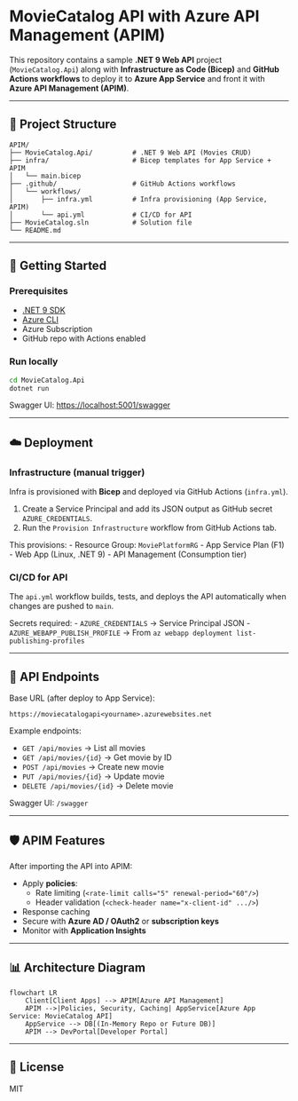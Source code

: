 # MovieCatalog API with Azure API Management (APIM)

This repository contains a sample **.NET 9 Web API** project
(`MovieCatalog.Api`) along with **Infrastructure as Code (Bicep)** and
**GitHub Actions workflows** to deploy it to **Azure App Service** and
front it with **Azure API Management (APIM)**.

------------------------------------------------------------------------

## 📂 Project Structure

    APIM/
    ├── MovieCatalog.Api/          # .NET 9 Web API (Movies CRUD)
    ├── infra/                     # Bicep templates for App Service + APIM
    │   └── main.bicep
    ├── .github/                   # GitHub Actions workflows
    │   └── workflows/
    │       ├── infra.yml          # Infra provisioning (App Service, APIM)
    │       └── api.yml            # CI/CD for API
    ├── MovieCatalog.sln           # Solution file
    └── README.md

------------------------------------------------------------------------

## 🚀 Getting Started

### Prerequisites

-   [.NET 9 SDK](https://dotnet.microsoft.com/download)
-   [Azure CLI](https://learn.microsoft.com/cli/azure/install-azure-cli)
-   Azure Subscription
-   GitHub repo with Actions enabled

### Run locally

``` bash
cd MovieCatalog.Api
dotnet run
```

Swagger UI: <https://localhost:5001/swagger>

------------------------------------------------------------------------

## ☁️ Deployment

### Infrastructure (manual trigger)

Infra is provisioned with **Bicep** and deployed via GitHub Actions
(`infra.yml`).

1.  Create a Service Principal and add its JSON output as GitHub secret
    `AZURE_CREDENTIALS`.
2.  Run the `Provision Infrastructure` workflow from GitHub Actions tab.

This provisions: - Resource Group: `MoviePlatformRG` - App Service Plan
(F1) - Web App (Linux, .NET 9) - API Management (Consumption tier)

### CI/CD for API

The `api.yml` workflow builds, tests, and deploys the API automatically
when changes are pushed to `main`.

Secrets required: - `AZURE_CREDENTIALS` → Service Principal JSON -
`AZURE_WEBAPP_PUBLISH_PROFILE` → From
`az webapp deployment list-publishing-profiles`

------------------------------------------------------------------------

## 🔑 API Endpoints

Base URL (after deploy to App Service):

    https://moviecatalogapi<yourname>.azurewebsites.net

Example endpoints: 
- `GET /api/movies` → List all movies 
- `GET /api/movies/{id}` → Get movie by ID 
- `POST /api/movies` → Create new movie 
- `PUT /api/movies/{id}` → Update movie 
- `DELETE /api/movies/{id}` → Delete movie

Swagger UI: `/swagger`

------------------------------------------------------------------------

## 🛡️ APIM Features

After importing the API into APIM: 
- Apply **policies**: 
    - Rate limiting (`<rate-limit calls="5" renewal-period="60"/>`) 
    - Header validation (`<check-header name="x-client-id" .../>`) 
- Response caching 
- Secure with **Azure AD / OAuth2** or **subscription keys** 
- Monitor with **Application Insights**

------------------------------------------------------------------------

## 📊 Architecture Diagram

``` mermaid
flowchart LR
    Client[Client Apps] --> APIM[Azure API Management]
    APIM -->|Policies, Security, Caching| AppService[Azure App Service: MovieCatalog API]
    AppService --> DB[(In-Memory Repo or Future DB)]
    APIM --> DevPortal[Developer Portal]
```

------------------------------------------------------------------------

## 📜 License

MIT
